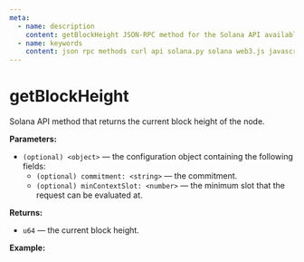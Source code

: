 ```yaml
---
meta:
  - name: description
    content: getBlockHeight JSON-RPC method for the Solana API available with examples in Solana web3.js, Solana.py, and cURL.
  - name: keywords
    content: json rpc methods curl api solana.py solana web3.js javascript python solana 
---
```


# getBlockHeight

Solana API method that returns the current block height of the node. 

**Parameters:** 

* `(optional) <object>` — the configuration object containing the following fields:
    * `(optional) commitment: <string>` — the commitment.
    * `(optional) minContextSlot: <number>` — the minimum slot that the request can be evaluated at.

**Returns:** 

* `u64` — the current block height.
 
**Example:**

<CodeSwitcher :languages="{js:'Solana web3.js', py:'Solana.py', cr:'cURL'}">
<template v-slot:js>

``` js
import { Connection } from "@solana/web3.js";

const nodeUrl = "CHAINSTACK_NODE_URL"
const connect = new Connection(nodeUrl);

(async () => {  
  console.log(await connect.getBlockHeight());
})();
```

</template>
<template v-slot:py>

``` py
from solana.rpc.api import Client

web3 = Client("CHAINSTACK_NODE_URL")

print(web3.get_block_height())
```

</template>
<template v-slot:cr>

``` sh
curl -X POST "CHAINSTACK_NODE_URL" \
  -H "Content-Type: application/json" \
  --data '{"jsonrpc":"2.0", "id":1, "method":"getBlockHeight", "params":[]}'
```

</template>
</CodeSwitcher>